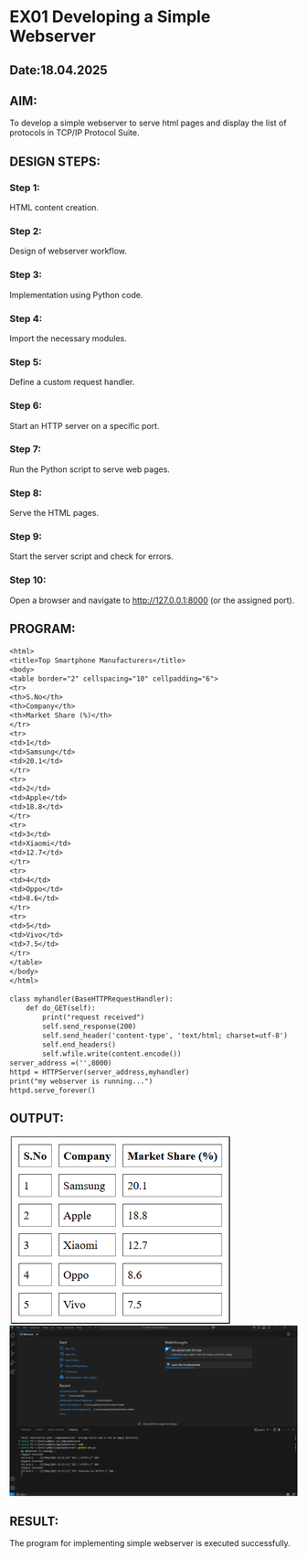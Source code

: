# EX01 Developing a Simple Webserver
## Date:18.04.2025

## AIM:
To develop a simple webserver to serve html pages and display the list of protocols in TCP/IP Protocol Suite.

## DESIGN STEPS:
### Step 1: 
HTML content creation.

### Step 2:
Design of webserver workflow.

### Step 3:
Implementation using Python code.

### Step 4:
Import the necessary modules.

### Step 5:
Define a custom request handler.

### Step 6:
Start an HTTP server on a specific port.

### Step 7:
Run the Python script to serve web pages.

### Step 8:
Serve the HTML pages.

### Step 9:
Start the server script and check for errors.

### Step 10:
Open a browser and navigate to http://127.0.0.1:8000 (or the assigned port).

## PROGRAM:
```
<html>
<title>Top Smartphone Manufacturers</title>
<body>
<table border="2" cellspacing="10" cellpadding="6">
<tr>
<th>S.No</th>
<th>Company</th>
<th>Market Share (%)</th>
</tr>
<tr>
<td>1</td>
<td>Samsung</td>
<td>20.1</td>
</tr>
<tr>
<td>2</td>
<td>Apple</td>
<td>18.8</td>
</tr>
<tr>
<td>3</td>
<td>Xiaomi</td>
<td>12.7</td>
</tr>
<tr>
<td>4</td>
<td>Oppo</td>
<td>8.6</td>
</tr>
<tr>
<td>5</td>
<td>Vivo</td>
<td>7.5</td>
</tr>
</table>
</body>
</html>

class myhandler(BaseHTTPRequestHandler):
    def do_GET(self):
        print("request received")
        self.send_response(200)
        self.send_header('content-type', 'text/html; charset=utf-8')
        self.end_headers()
        self.wfile.write(content.encode())
server_address =('',8000)
httpd = HTTPServer(server_address,myhandler)
print("my webserver is running...")
httpd.serve_forever()
```

## OUTPUT:
![alt text](<Screenshot 2025-05-17 163550.png>)
![alt text](<Screenshot 2025-05-17 163832.png>)

## RESULT:
The program for implementing simple webserver is executed successfully.
